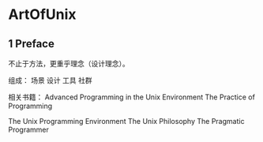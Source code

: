 # ArtOfUnix
## 1 Preface
不止于方法，更重乎理念（设计理念）。

组成：
场景
设计
工具
社群

相关书籍：
Advanced Programming in the Unix Environment
The Practice of Programming

The Unix Programming Environment
The Unix Philosophy
The Pragmatic Programmer
